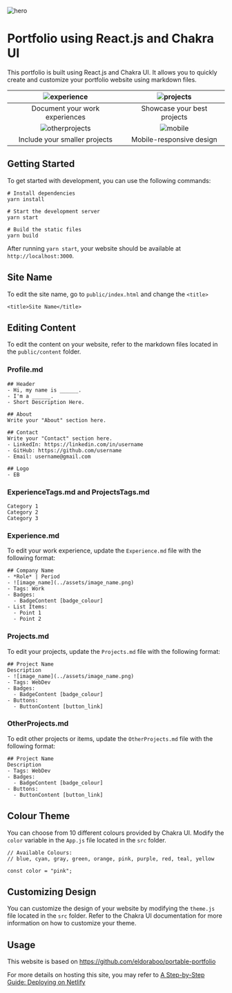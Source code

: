 ![hero](example/hero.png)

# Portfolio using React.js and Chakra UI

This portfolio is built using React.js and Chakra UI. It allows you to quickly create and customize your portfolio website using markdown files.

|    ![experience](example/Experience.gif)    | ![projects](example/Projects.gif) |
| :-----------------------------------------: | :-------------------------------: |
|       Document your work experiences        |    Showcase your best projects    |
| ![otherprojects](example/OtherProjects.gif) |   ![mobile](example/Mobile.gif)   |
|        Include your smaller projects        |     Mobile-responsive design      |

## Getting Started

To get started with development, you can use the following commands:

```
# Install dependencies
yarn install

# Start the development server
yarn start

# Build the static files
yarn build
```

After running `yarn start`, your website should be available at `http://localhost:3000`.

## Site Name

To edit the site name, go to `public/index.html` and change the `<title>`

```
<title>Site Name</title>
```

## Editing Content

To edit the content on your website, refer to the markdown files located in the `public/content` folder.

### Profile.md

```
## Header
- Hi, my name is ______.
- I'm a ______.
- Short Description Here.

## About
Write your "About" section here.

## Contact
Write your "Contact" section here.
- LinkedIn: https://linkedin.com/in/username
- GitHub: https://github.com/username
- Email: username@gmail.com

## Logo
- EB
```

### ExperienceTags.md and ProjectsTags.md

```
Category 1
Category 2
Category 3
```

### Experience.md

To edit your work experience, update the `Experience.md` file with the following format:

```
## Company Name
- *Role* | Period
- ![image_name](../assets/image_name.png)
- Tags: Work
- Badges:
  - BadgeContent [badge_colour]
- List Items:
  - Point 1
  - Point 2
```

### Projects.md

To edit your projects, update the `Projects.md` file with the following format:

```
## Project Name
Description
- ![image_name](../assets/image_name.png)
- Tags: WebDev
- Badges:
  - BadgeContent [badge_colour]
- Buttons:
  - ButtonContent [button_link]
```

### OtherProjects.md

To edit other projects or items, update the `OtherProjects.md` file with the following format:

```
## Project Name
Description
- Tags: WebDev
- Badges:
  - BadgeContent [badge_colour]
- Buttons:
  - ButtonContent [button_link]
```

## Colour Theme

You can choose from 10 different colours provided by Chakra UI. Modify the `color` variable in the `App.js` file located in the `src` folder.

```
// Available Colours:
// blue, cyan, gray, green, orange, pink, purple, red, teal, yellow

const color = "pink";
```

## Customizing Design

You can customize the design of your website by modifying the `theme.js` file located in the `src` folder. Refer to the Chakra UI documentation for more information on how to customize your theme.

## Usage

This website is based on https://github.com/eldoraboo/portable-portfolio

For more details on hosting this site, you may refer to [A Step-by-Step Guide: Deploying on Netlify](https://www.netlify.com/blog/2016/09/29/a-step-by-step-guide-deploying-on-netlify/)
